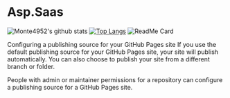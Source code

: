 # Asp.Saas
![Monte4952's github stats](https://github-readme-stats.vercel.app/api?username=Monte4952&show_icons=true&theme=radical)
[![Top Langs](https://github-readme-stats.vercel.app/api/top-langs/?username=Monte4952)](https://github.com/Monte4952/)
![ReadMe Card](https://github-readme-stats.vercel.app/api/pin/?username=Monte4952&repo=asp.saas)

Configuring a publishing source for your GitHub Pages site
If you use the default publishing source for your GitHub Pages site, your site will publish automatically. You can also choose to publish your site from a different branch or folder.

People with admin or maintainer permissions for a repository can configure a publishing source for a GitHub Pages site.

